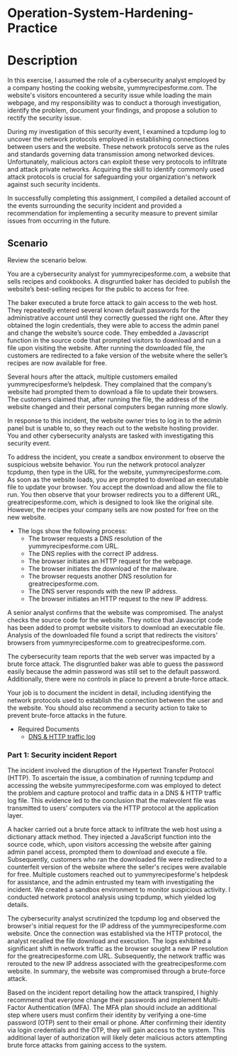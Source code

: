 # Operation-System-Hardening-Practice
<h1>Description</h1>
In this exercise, I assumed the role of a cybersecurity analyst employed by a company hosting the cooking website, yummyrecipesforme.com. The website's visitors encountered a security issue while loading the main webpage, and my responsibility was to conduct a thorough investigation, identify the problem, document your findings, and propose a solution to rectify the security issue.

During my investigation of this security event, I examined a tcpdump log to uncover the network protocols employed in establishing connections between users and the website. These network protocols serve as the rules and standards governing data transmission among networked devices. Unfortunately, malicious actors can exploit these very protocols to infiltrate and attack private networks. Acquiring the skill to identify commonly used attack protocols is crucial for safeguarding your organization's network against such security incidents.

In successfully completing this assignment, I compiled a detailed account of the events surrounding the security incident and provided a recommendation for implementing a security measure to prevent similar issues from occurring in the future.

<h2>Scenario</h2>
Review the scenario below.

You are a cybersecurity analyst for yummyrecipesforme.com, a website that sells recipes and cookbooks. A disgruntled baker has decided to publish the website’s best-selling recipes for the public to access for free.

The baker executed a brute force attack to gain access to the web host. They repeatedly entered several known default passwords for the administrative account until they correctly guessed the right one. After they obtained the login credentials, they were able to access the admin panel and change the website’s source code. They embedded a Javascript function in the source code that prompted visitors to download and run a file upon visiting the website. After running the downloaded file, the customers are redirected to a fake version of the website where the seller’s recipes are now available for free.

Several hours after the attack, multiple customers emailed yummyrecipesforme’s helpdesk. They complained that the company’s website had prompted them to download a file to update their browsers. The customers claimed that, after running the file, the address of the website changed and their personal computers began running more slowly.

In response to this incident, the website owner tries to log in to the admin panel but is unable to, so they reach out to the website hosting provider. You and other cybersecurity analysts are tasked with investigating this security event.

To address the incident, you create a sandbox environment to observe the suspicious website behavior. You run the network protocol analyzer tcpdump, then type in the URL for the website, yummyrecipesforme.com. As soon as the website loads, you are prompted to download an executable file to update your browser. You accept the download and allow the file to run. You then observe that your browser redirects you to a different URL, greatrecipesforme.com, which is designed to look like the original site. However, the recipes your company sells are now posted for free on the new website.


- <a> The logs show the following process: </a>
    -  The browser requests a DNS resolution of the yummyrecipesforme.com URL.
    -  The DNS replies with the correct IP address.
    -  The browser initiates an HTTP request for the webpage.
    -  The browser initiates the download of the malware.
    -  The browser requests another DNS resolution for greatrecipesforme.com.
    -  The DNS server responds with the new IP address.
    -  The browser initiates an HTTP request to the new IP address.

A senior analyst confirms that the website was compromised. The analyst checks the source code for the website. They notice that Javascript code has been added to prompt website visitors to download an executable file. Analysis of the downloaded file found a script that redirects the visitors’ browsers from yummyrecipesforme.com to greatrecipesforme.com.

The cybersecurity team reports that the web server was impacted by a brute force attack. The disgruntled baker was able to guess the password easily because the admin password was still set to the default password. Additionally, there were no controls in place to prevent a brute-force attack.

Your job is to document the incident in detail, including identifying the network protocols used to establish the connection between the user and the website.  You should also recommend a security action to take to prevent brute-force attacks in the future.

- <a> Required Documents </a>
  - [DNS & HTTP traffic log](https://github.com/malikaii99/Operation-System-Hardening-Practice/blame/728a4090581dc4dc43672afb885a8a84e6714fb5/DNS%20%26%20HTTP%20traffic%20log.docx)


<h3>Part 1: Security incident Report </h3>
The incident involved the disruption of the Hypertext Transfer Protocol (HTTP). To ascertain the issue, a combination of running tcpdump and accessing the website yummyrecipesforme.com was employed to detect the problem and capture protocol and traffic data in a DNS & HTTP traffic log file. This evidence led to the conclusion that the malevolent file was transmitted to users' computers via the HTTP protocol at the application layer.

A hacker carried out a brute force attack to infiltrate the web host using a dictionary attack method. They injected a JavaScript function into the source code, which, upon visitors accessing the website after gaining admin panel access, prompted them to download and execute a file. Subsequently, customers who ran the downloaded file were redirected to a counterfeit version of the website where the seller's recipes were available for free. Multiple customers reached out to yummyrecipesforme's helpdesk for assistance, and the admin entrusted my team with investigating the incident. We created a sandbox environment to monitor suspicious activity. I conducted network protocol analysis using tcpdump, which yielded log details.

The cybersecurity analyst scrutinized the tcpdump log and observed the browser's initial request for the IP address of the yummyrecipesforme.com website. Once the connection was established via the HTTP protocol, the analyst recalled the file download and execution. The logs exhibited a significant shift in network traffic as the browser sought a new IP resolution for the greatrecipesforme.com URL. Subsequently, the network traffic was rerouted to the new IP address associated with the greatrecipesforme.com website. In summary, the website was compromised through a brute-force attack.

Based on the incident report detailing how the attack transpired, I highly recommend that everyone change their passwords and implement Multi-Factor Authentication (MFA). The MFA plan should include an additional step where users must confirm their identity by verifying a one-time password (OTP) sent to their email or phone. After confirming their identity via login credentials and the OTP, they will gain access to the system. This additional layer of authorization will likely deter malicious actors attempting brute force attacks from gaining access to the system.
